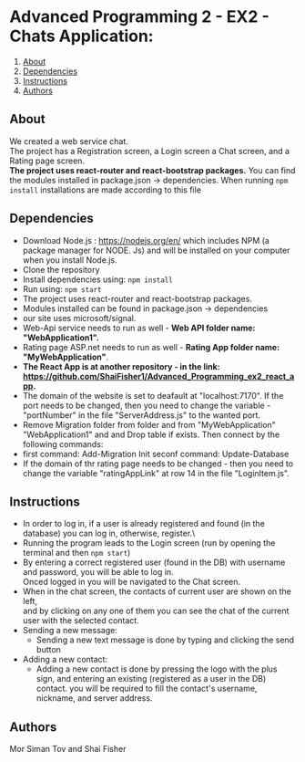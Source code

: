 # Advanced Programming 2 - EX2 - Chats Application: 


1. [About](#About)
2. [Dependencies](#Dependencies)
3. [Instructions](#Instructions)
4. [Authors](#Authors)

## About
We created a web service chat.\
The project has a Registration screen, a Login screen a Chat screen, and a Rating page screen.\
**The project uses react-router and react-bootstrap packages.**
You can find the modules installed in package.json -> dependencies. When running ```npm install``` installations are made according to this file


## Dependencies
* Download Node.js : https://nodejs.org/en/ which includes NPM (a package manager for NODE. Js) and will be installed on your computer when you install Node.js. 
* Clone the repository
* Install dependencies using:
  ```npm install```
* Run using:
  ```npm start```  
* The project uses react-router and react-bootstrap packages.
* Modules installed can be found in package.json -> dependencies
* our site uses microsoft/signal.
* Web-Api service needs to run as well - **Web API folder name: "WebApplication1".**
* Rating page ASP.net needs to run as well - **Rating App folder name: "MyWebApplication"**.
* **The React App is at another repository - in the link: https://github.com/ShaiFisher1/Advanced_Programming_ex2_react_app.**
* The domain of the website is set to deafault at "localhost:7170". If the port needs to be changed, then you need to change the variable - "portNumber" in the file "ServerAddress.js" to the wanted port.
* Remove Migration folder from folder and from "MyWebApplication" "WebApplication1" and and Drop table if exists. Then connect by the following commands:
* first command: Add-Migration Init seconf command: Update-Database
* If the domain of thr rating page needs to be changed - then you need to change the variable "ratingAppLink" at row 14 in the file "LoginItem.js".


## Instructions
* In order to log in, if a user is already registered and found (in the database) you can log in, otherwise, register.\
* Running the program leads to the Login screen (run by opening the terminal and then ```npm start```)
* By entering a correct registered user (found in the DB) with username and password, you will be able to log in.\
  Onced logged in you will be navigated to the Chat screen.
* When in the chat screen, the contacts of current user are shown on the left,\
  and by clicking on any one of them you can see the chat of the current user with the selected contact.
* Sending a new message:
  * Sending a new text message is done by typing and clicking the send button
* Adding a new contact:
  * Adding a new contact is done by pressing the logo with the plus sign, and entering an existing (registered as a user in the DB) contact. you will be required to fill the contact's username, nickname, and server address. 

## Authors
Mor Siman Tov and Shai Fisher

